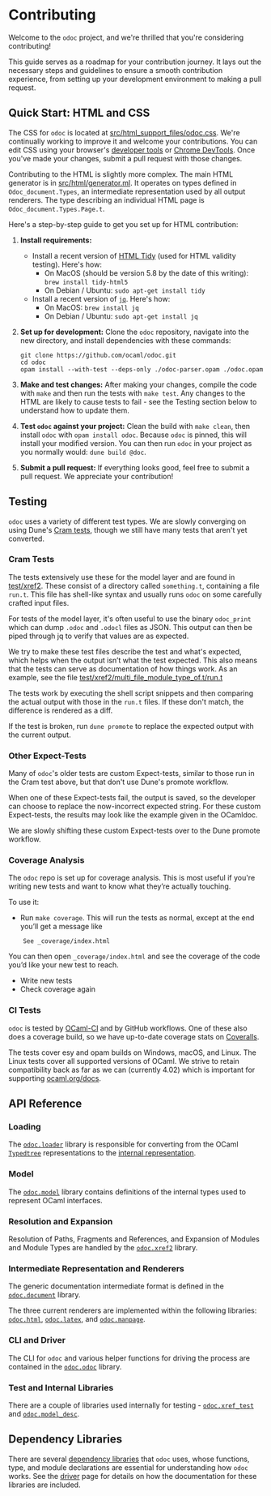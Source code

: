 # Contributing

Welcome to the `odoc` project, and we're thrilled that you're considering contributing!

This guide serves as a roadmap for your contribution journey. It lays out the necessary steps and guidelines to ensure a smooth contribution experience, from setting up your development environment to making a pull request.

## Quick Start: HTML and CSS

The CSS for `odoc` is located at [src/html_support_files/odoc.css](https://github.com/ocaml/odoc/blob/master/src/html_support_files/odoc.css). We're continually working to improve it and welcome your contributions. You can edit CSS using your browser's [developer tools](https://developer.mozilla.org/en-US/docs/Tools) or [Chrome DevTools](https://developer.chrome.com/docs/devtools/). Once you've made your changes, submit a pull request with those changes.

Contributing to the HTML is slightly more complex. The main HTML generator is in [src/html/generator.ml](https://github.com/ocaml/odoc/blob/master/src/html/generator.ml). It operates on types defined in `Odoc_document.Types`, an intermediate representation used by all output renderers. The type describing an individual HTML page is `Odoc_document.Types.Page.t`.

Here's a step-by-step guide to get you set up for HTML contribution:

1. **Install requirements:**
   * Install a recent version of [HTML Tidy](http://www.html-tidy.org/) (used for HTML validity testing). Here's how:
     - On MacOS (should be version 5.8 by the date of this writing): `brew install tidy-html5`   
     - On Debian / Ubuntu: `sudo apt-get install tidy`
   * Install a recent version of [`jq`](https://github.com/stedolan/jq). Here's how:
     - On MacOS: `brew install jq`
     - On Debian / Ubuntu: `sudo apt-get install jq`

2. **Set up for development:**
   Clone the `odoc` repository, navigate into the new directory, and install dependencies with these commands:
   ```
   git clone https://github.com/ocaml/odoc.git
   cd odoc
   opam install --with-test --deps-only ./odoc-parser.opam ./odoc.opam
   ```

3. **Make and test changes:**
   After making your changes, compile the code with `make` and then run the tests with `make test`. Any changes to the HTML are likely to cause tests to fail - see the Testing section below to understand how to update them.

4. **Test `odoc` against your project:**
   Clean the build with `make clean`, then install `odoc` with `opam install odoc`. Because `odoc` is pinned, this will install your modified version. You can then run `odoc` in your project as you normally would: `dune build @doc`.

5. **Submit a pull request:**
   If everything looks good, feel free to submit a pull request. We appreciate your contribution!

## Testing

`odoc` uses a variety of different test types. We are slowly converging on using Dune's [Cram tests](https://dune.readthedocs.io/en/stable/tests.html#cram-tests), though we still have many tests that aren't yet converted.

### Cram Tests

The tests extensively use these for the model layer and are found in [test/xref2](https://github.com/ocaml/odoc/blob/master/test/xref2). These consist of a directory called `something.t`, containing a file `run.t`. This file has shell-like syntax and usually runs `odoc` on some carefully crafted input files. 

For tests of the model layer, it's often useful to use the binary `odoc_print` which can dump `.odoc` and `.odocl` files as JSON. This output can then be piped through jq to verify that values are as expected.

We try to make these test files describe the test and what's expected, which helps when the output isn’t what the test expected. This also means that the tests can serve as documentation of how things work. As an example, see the file [test/xref2/multi_file_module_type_of.t/run.t](https://github.com/ocaml/odoc/blob/master/test/xref2/multi_file_module_type_of.t/run.t)

The tests work by executing the shell script snippets and then comparing the actual output with those in the `run.t` files. If these don't match, the difference is rendered as a diff.

If the test is broken, run `dune promote` to replace the expected output with the current output.

### Other Expect-Tests

Many of `odoc`'s older tests are custom Expect-tests, similar to those run in the Cram test above, but that don't use Dune's promote workflow.

When one of these Expect-tests fail, the output is saved, so the developer can choose to replace the now-incorrect expected string. For these custom Expect-tests, the results may look like the example given in the OCamldoc.

We are slowly shifting these custom Expect-tests over to the Dune promote workflow.

### Coverage Analysis

The `odoc` repo is set up for coverage analysis. This is most useful if you're writing new tests and want to know what they’re actually touching. 

To use it:

- Run `make coverage`. This will run the tests as normal, except at the end you’ll get a message like
```
    See _coverage/index.html
```
You can then open `_coverage/index.html` and see the coverage of the code you’d like your new test to reach.

- Write new tests
- Check coverage again

### CI Tests

`odoc` is tested by [OCaml-CI](https://ci.ocamllabs.io/) and by GitHub workflows. One of these also does a coverage build, so we have up-to-date coverage stats on [Coveralls](https://coveralls.io/github/ocaml/odoc).

The tests cover esy and opam builds on Windows, macOS, and Linux. The Linux tests cover all supported versions of OCaml. We strive to retain compatibility back as far as we can (currently 4.02) which is important for supporting [ocaml.org/docs](https://ocaml.org/docs/).

## API Reference

### Loading

The [`odoc.loader`](https://ocaml.github.io/odoc/odoc/odoc.loader/) library is responsible for converting from the OCaml [`Typedtree`](https://ocaml.github.io/odoc/ocaml-base-compiler/compiler-libs.common/Typedtree/index.html) representations to the [internal representation](https://ocaml.github.io/odoc/odoc/odoc.model/Odoc_model/Lang/index.html).

### Model

The [`odoc.model`](https://ocaml.github.io/odoc/odoc/odoc.model/) library contains definitions of the internal types used to represent OCaml interfaces.

### Resolution and Expansion

Resolution of Paths, Fragments and References, and Expansion of Modules and Module Types are handled by the [`odoc.xref2`](https://ocaml.github.io/odoc/odoc/odoc.xref2/) library.

### Intermediate Representation and Renderers

The generic documentation intermediate format is defined in the [`odoc.document`](https://ocaml.github.io/odoc/odoc/odoc.document/) library.

The three current renderers are implemented within the following libraries: [`odoc.html`](https://ocaml.github.io/odoc/odoc/odoc.html/), [`odoc.latex`](https://ocaml.github.io/odoc/odoc/odoc.latex/), and [`odoc.manpage`](https://ocaml.github.io/odoc/odoc/odoc.manpage/).

### CLI and Driver

The CLI for `odoc` and various helper functions for driving the process are contained in the [`odoc.odoc`](https://ocaml.github.io/odoc/odoc/odoc.odoc/) library.

### Test and Internal Libraries

There are a couple of libraries used internally for testing - [`odoc.xref_test`](https://ocaml.github.io/odoc/odoc/odoc.xref_test/) and [`odoc.model_desc`](https://ocaml.github.io/odoc/odoc/odoc.model_desc/).

## Dependency Libraries

There are several [dependency libraries](https://github.com/ocaml/odoc/blob/b8c8d99e85b90da8bc31c7a7e5e94d4daa653ab1/odoc.opam#L42) that `odoc` uses, whose functions, type, and module declarations are essential for understanding how `odoc` works. See the [driver](https://ocaml.github.io/odoc/odoc/driver.html) page for details on how the documentation for these libraries are included.
